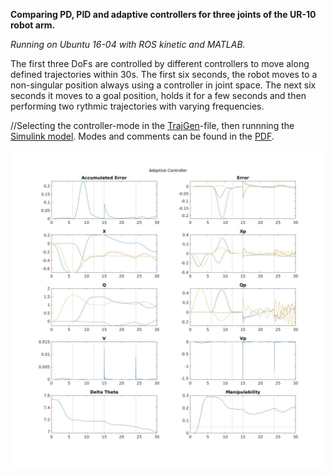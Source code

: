 **Comparing PD, PID and adaptive controllers for three joints of the UR-10 robot arm.**

*Running on Ubuntu 16-04 with ROS kinetic and MATLAB.*

The first three DoFs are controlled by different controllers to move along defined trajectories within 30s. The first six seconds, the robot moves to a non-singular position always using a controller in joint space. The next six seconds it moves to a goal position, holds it for a few seconds and then performing two rythmic trajectories with varying frequencies.

//Selecting the controller-mode in the [TrajGen](https://github.com/domi20u/Projects/blob/master/Robot%20Control/Controller_Comparison/src/Session6_Template/TrajGen.m)-file, then runnning the [Simulink model](https://github.com/domi20u/Projects/blob/master/Robot%20Control/Controller_Comparison/src/Session6_Template/DSimulator_robot3GDL.mdl). Modes and comments can be found in the [PDF](https://github.com/domi20u/Projects/blob/master/Robot%20Control/Controller-Comparison.pdf).

![Adaptive-Controller](https://github.com/domi20u/Projects/blob/master/Robot%20Control/80_Adaptive_1.jpg)
